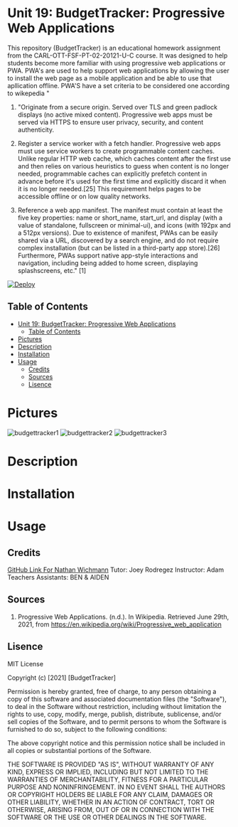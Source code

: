 # Unit 19: BudgetTracker: Progressive Web Applications

This repository (BudgetTracker) is an educational homework assignment from the CARL-OTT-FSF-PT-02-20121-U-C course. It was designed to help students become more familiar with using progressive web applications or PWA. PWA's are used to help support web applications by allowing the user to install the web page as a mobile application and be able to use that apllication offline. PWA'S have a set criteria to be considered one according to wikepedia "
1. "Originate from a secure origin. Served over TLS and green padlock displays (no active mixed content). Progressive web apps must be served via HTTPS to ensure user privacy, security, and content authenticity.

1. Register a service worker with a fetch handler. Progressive web apps must use service workers to create programmable content caches. Unlike regular HTTP web cache, which caches content after the first use and then relies on various heuristics to guess when content is no longer needed, programmable caches can explicitly prefetch content in advance before it's used for the first time and explicitly discard it when it is no longer needed.[25] This requirement helps pages to be accessible offline or on low quality networks.

2. Reference a web app manifest. The manifest must contain at least the five key properties: name or short_name, start_url, and display (with a value of standalone, fullscreen or minimal-ui), and icons (with 192px and a 512px versions). Due to existence of manifest, PWAs can be easily shared via a URL, discovered by a search engine, and do not require complex installation (but can be listed in a third-party app store).[26] Furthermore, PWAs support native app-style interactions and navigation, including being added to home screen, displaying splashscreens, etc." [1]

[![Deploy](https://www.herokucdn.com/deploy/button.svg)](https://lit-spire-34118.herokuapp.com/)

## Table of Contents 
- [Unit 19: BudgetTracker: Progressive Web Applications](#unit-19-budgettracker-progressive-web-applications)
  - [Table of Contents](#table-of-contents)
- [Pictures](#pictures)
- [Description](#description)
- [Installation](#installation)
- [Usage](#usage)
  - [Credits](#credits)
  - [Sources](#sources)
  - [Lisence](#lisence)

# Pictures
![budgettracker1](https://user-images.githubusercontent.com/77902368/123854325-91818c80-d8ec-11eb-8bb4-3e9ebf8bee65.png)
![budgettracker2](https://user-images.githubusercontent.com/77902368/123854330-93e3e680-d8ec-11eb-9b86-69a68a936116.png)
![budgettracker3](https://user-images.githubusercontent.com/77902368/123854339-96464080-d8ec-11eb-9cf4-20f77e6576df.png)

# Description



# Installation 

# Usage 

## Credits 
<a href="https://github.com/NathanWichmann/">GitHub Link For Nathan Wichmann</a>
Tutor: Joey Rodregez 
Instructor: Adam 
Teachers Assistants: BEN & AIDEN

## Sources 
1. Progressive Web Applications. (n.d.). In Wikipedia. Retrieved June 29th, 2021, from https://en.wikipedia.org/wiki/Progressive_web_application



## Lisence 
MIT License

Copyright (c) [2021] [BudgetTracker]

Permission is hereby granted, free of charge, to any person obtaining a copy
of this software and associated documentation files (the "Software"), to deal
in the Software without restriction, including without limitation the rights
to use, copy, modify, merge, publish, distribute, sublicense, and/or sell
copies of the Software, and to permit persons to whom the Software is
furnished to do so, subject to the following conditions:

The above copyright notice and this permission notice shall be included in all
copies or substantial portions of the Software.

THE SOFTWARE IS PROVIDED "AS IS", WITHOUT WARRANTY OF ANY KIND, EXPRESS OR
IMPLIED, INCLUDING BUT NOT LIMITED TO THE WARRANTIES OF MERCHANTABILITY,
FITNESS FOR A PARTICULAR PURPOSE AND NONINFRINGEMENT. IN NO EVENT SHALL THE
AUTHORS OR COPYRIGHT HOLDERS BE LIABLE FOR ANY CLAIM, DAMAGES OR OTHER
LIABILITY, WHETHER IN AN ACTION OF CONTRACT, TORT OR OTHERWISE, ARISING FROM,
OUT OF OR IN CONNECTION WITH THE SOFTWARE OR THE USE OR OTHER DEALINGS IN THE
SOFTWARE.

